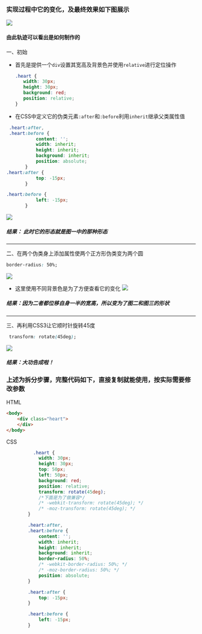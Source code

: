 ### 实现过程中它的变化，及最终效果如下图展示

![](https://user-gold-cdn.xitu.io/2019/10/28/16e10b1db8a74889?w=816&h=263&f=png&s=6481)
#### 由此轨迹可以看出是如何制作的
一、初始
* 首先是提供一个```div```设置其宽高及背景色并使用```relative```进行定位操作
     ```css
    .heart {
        width: 30px;
        height: 30px;
        background: red;
        position: relative;
    }
    ```
* 在CSS中定义它的伪类元素```:after```和```:before```利用```inherit```继承父类属性值
 ```css
  .heart:after,
  .heart:before {
            content: '';
            width: inherit;
            height: inherit;
            background: inherit;
            position: absolute;
        }
 .heart:after {
            top: -15px;
        }

.heart:before {
            left: -15px;
        }
 ```
  ![](https://user-gold-cdn.xitu.io/2019/10/28/16e10c83d32e983e?w=701&h=102&f=png&s=1439)
##### 结果： 此时它的形态就是图一中的那种形态
***
二、在两个伪类身上添加属性使两个正方形伪类变为两个圆
 ```css
 border-radius: 50%;
 ```
![](https://user-gold-cdn.xitu.io/2019/10/28/16e10ca1357d658d?w=703&h=102&f=png&s=2438)
* 这里使用不同背景色是为了方便查看它的变化
![](https://user-gold-cdn.xitu.io/2019/10/28/16e10cbb305eba3d?w=697&h=106&f=png&s=1984)
 ##### 结果：因为二者都位移自身一半的宽高，所以变为了图二和图三的形状
 ***
 三、再利用CSS3让它顺时针旋转45度
```css
 transform: rotate(45deg);
```

![](https://user-gold-cdn.xitu.io/2019/10/28/16e10d3bc36b557e?w=698&h=100&f=png&s=2075)
##### 结果：大功告成啦！
### 上述为拆分步骤，完整代码如下，直接复制就能使用，按实际需要修改参数
HTML
```html
<body>
    <div class="heart">
    </div>
</body>
```
CSS
```css
          .heart {
            width: 30px;
            height: 30px;
            top: 50px;
            left: 50px;
            background: red;
            position: relative;
            transform: rotate(45deg);
            /*下面是为了做兼容*/
            /* -webkit-transform: rotate(45deg); */
            /* -moz-transform: rotate(45deg); */
        }

        .heart:after,
        .heart:before {
            content: '';
            width: inherit;
            height: inherit;
            background: inherit;
            border-radius: 50%;
            /* -webkit-border-radius: 50%; */
            /* -moz-border-radius: 50%; */
            position: absolute;
        }

        .heart:after {
            top: -15px;
        }

        .heart:before {
            left: -15px;
        }
```
